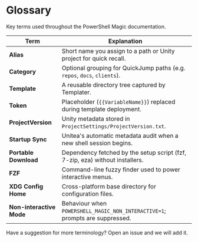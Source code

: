 # Glossary

Key terms used throughout the PowerShell Magic documentation.

| Term                     | Explanation                                                                  |
| ------------------------ | ---------------------------------------------------------------------------- |
| **Alias**                | Short name you assign to a path or Unity project for quick recall.           |
| **Category**             | Optional grouping for QuickJump paths (e.g. `repos`, `docs`, `clients`).     |
| **Template**             | A reusable directory tree captured by Templater.                             |
| **Token**                | Placeholder (`{{VariableName}}`) replaced during template deployment.        |
| **ProjectVersion**       | Unity metadata stored in `ProjectSettings/ProjectVersion.txt`.               |
| **Startup Sync**         | Unitea's automatic metadata audit when a new shell session begins.           |
| **Portable Download**    | Dependency fetched by the setup script (fzf, 7-zip, eza) without installers. |
| **FZF**                  | Command-line fuzzy finder used to power interactive menus.                   |
| **XDG Config Home**      | Cross-platform base directory for configuration files.                       |
| **Non-interactive Mode** | Behaviour when `POWERSHELL_MAGIC_NON_INTERACTIVE=1`; prompts are suppressed. |

Have a suggestion for more terminology? Open an issue and we will add it.

